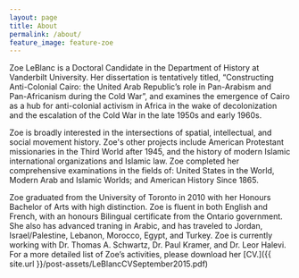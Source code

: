 ```yaml
---
layout: page
title: About
permalink: /about/
feature_image: feature-zoe
---
```



Zoe LeBlanc is a Doctoral Candidate in the Department of History at Vanderbilt University. Her dissertation is tentatively titled, “Constructing Anti-Colonial Cairo: the United Arab Republic’s role in Pan-Arabism and Pan-Africanism during the Cold War”, and examines the emergence of Cairo as a hub for anti-colonial activism in Africa in the wake of decolonization and the escalation of the Cold War in the late 1950s and early 1960s. 

Zoe is broadly interested in the intersections of spatial, intellectual, and social movement history. Zoe's other projects include American Protestant missionaries in the Third World after 1945, and the history of modern Islamic international organizations and Islamic law. Zoe completed her comprehensive examinations in the fields of: United States in the World, Modern Arab and Islamic Worlds; and American History Since 1865.

Zoe graduated from the University of Toronto in 2010 with her Honours Bachelor of Arts with high distinction. Zoe is fluent in both English and French, with an honours Bilingual certificate from the Ontario government. She also has advanced traning in Arabic, and has traveled to Jordan, Israel/Palestine, Lebanon, Morocco, Egypt, and Turkey. Zoe is currently working with Dr. Thomas A. Schwartz, Dr. Paul Kramer, and Dr. Leor Halevi. For a more detailed list of Zoe’s activities, please download her [CV.]({{ site.url }}/post-assets/LeBlancCVSeptember2015.pdf)


